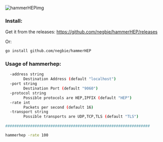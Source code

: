 ![hammerHEPimg](https://user-images.githubusercontent.com/20154956/27484126-5eba9f42-5828-11e7-9ac5-ceda711253df.png)

### Install:

Get it from the releases:
https://github.com/negbie/hammerHEP/releases

Or:
```bash
go install github.com/negbie/hammerHEP
```


### Usage of hammerhep:

```bash
  -address string
    	Destination Address (default "localhost")
  -port string
    	Destination Port (default "9060")
  -protocol string
    	Possible protocols are HEP,IPFIX (default "HEP")
  -rate int
    	Packets per second (default 16)
  -transport string
    	Possible transports are UDP,TCP,TLS (default "TLS")
     
################################################################

hammerhep -rate 100
```
